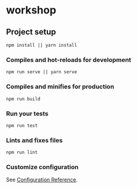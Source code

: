# workshop

## Project setup
```
npm install || yarn install
```

### Compiles and hot-reloads for development
```
npm run serve || yarn serve
```

### Compiles and minifies for production
```
npm run build
```

### Run your tests
```
npm run test
```

### Lints and fixes files
```
npm run lint
```

### Customize configuration
See [Configuration Reference](https://cli.vuejs.org/config/).
